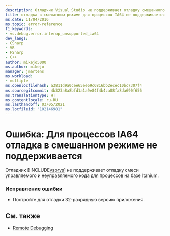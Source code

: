 ```yaml
---
description: Отладчик Visual Studio не поддерживает отладку смешанного управляемого и неуправляемого кода для процессов на основе Itanium.
title: отладка в смешанном режиме для процессов IA64 не поддерживается | Документация Майкрософт
ms.date: 11/04/2016
ms.topic: error-reference
f1_keywords:
- vs.debug.error.interop_unsupported_ia64
dev_langs:
- CSharp
- VB
- FSharp
- C++
author: mikejo5000
ms.author: mikejo
manager: jmartens
ms.workload:
- multiple
ms.openlocfilehash: a3811d9a0cee65ee69c6816bb2ecec10bc7307f4
ms.sourcegitcommit: 4b323a8a8bfd1a1a9e84f4b4ca88fa8da690f656
ms.translationtype: HT
ms.contentlocale: ru-RU
ms.lasthandoff: 03/05/2021
ms.locfileid: "102146981"
---
```

# <a name="error-mixed-mode-debugging-for-ia64-processes-is-unsupported"></a>Ошибка: Для процессов IA64 отладка в смешанном режиме не поддерживается
Отладчик [!INCLUDE[vsprvs](../code-quality/includes/vsprvs_md.md)] не поддерживает отладку смеси управляемого и неуправляемого кода для процессов на базе Itanium.

### <a name="to-correct-this-error"></a>Исправление ошибки

- Постройте для отладки 32-разрядную версию приложения.

## <a name="see-also"></a>См. также
- [Remote Debugging](../debugger/remote-debugging.md)
